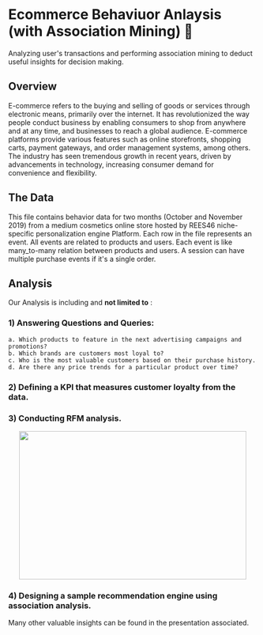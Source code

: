 # Ecommerce Behaviuor Anlaysis (with Association Mining) :shopping_cart:
Analyzing user's transactions and performing association mining to deduct useful insights for decision making.

## Overview
E-commerce refers to the buying and selling of goods or services through electronic means, primarily over the internet. It has revolutionized the way people conduct business by enabling consumers to shop from anywhere and at any time, and businesses to reach a global audience. E-commerce platforms provide various features such as online storefronts, shopping carts, payment gateways, and order management systems, among others. The industry has seen tremendous growth in recent years, driven by advancements in technology, increasing consumer demand for convenience and flexibility.

## The Data
This file contains behavior data for two months (October and November 2019) from a medium cosmetics online store hosted by REES46 niche-specific personalization engine Platform. Each row in the file represents an event. All events are related to products and users. Each event is like many_to-many relation between products and users. A session can have multiple purchase events if it's a single order.

## Analysis
Our Analysis is including and **not limited to** :
### 1) Answering Questions and Queries:
    a. Which products to feature in the next advertising campaigns and promotions?
    b. Which brands are customers most loyal to?
    c. Who is the most valuable customers based on their purchase history.
    d. Are there any price trends for a particular product over time?

### 2) Defining a KPI that measures customer loyalty from the data.
### 3) Conducting RFM analysis.

<p align="center">
    
<img width="460" height="300" src="https://github.com/SalmaAlmasry/Ecommerce-behaviuor-anlaysis-with-association-mining/assets/53153292/a8d76178-b812-4e26-9d95-a104fce36ab7">
  
</p>

### 4) Designing a sample recommendation engine using association analysis.
Many other valuable insights can be found in the presentation associated.
